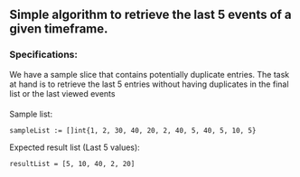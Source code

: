 ## Simple algorithm to retrieve the last 5 events of a given timeframe.

### Specifications:
We have a sample slice that contains potentially duplicate entries. The task at hand is to retrieve the last 5 entries without having duplicates in the final list or the last viewed events

####
Sample list:

```
sampleList := []int{1, 2, 30, 40, 20, 2, 40, 5, 40, 5, 10, 5}
```

Expected result list (Last 5 values):
```
resultList = [5, 10, 40, 2, 20]
```